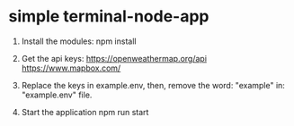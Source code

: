 # simple terminal-node-app

1. Install the modules:
npm install

2. Get the api keys:
https://openweathermap.org/api
https://www.mapbox.com/

3. Replace the keys in example.env, then, remove 
the word: "example" in: "example.env" file.

4. Start the application
npm run start